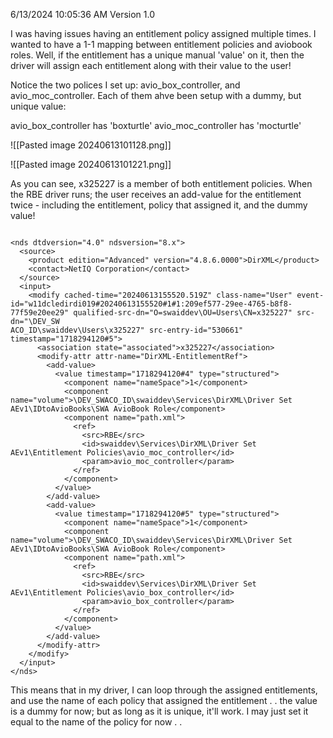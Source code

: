 6/13/2024 10:05:36 AM
Version 1.0

I was having issues having an entitlement policy assigned multiple times. I wanted to have a 1-1 mapping between entitlement policies and aviobook roles. Well, if the entitlement has a unique manual 'value' on it, then the driver will assign each entitlement along with their value to the user!

Notice the two polices I set up: avio_box_controller, and avio_moc_controller.  Each of them ahve been  setup with a dummy, but unique value:

avio_box_controller has 'boxturtle'
avio_moc_controller has 'mocturtle'


![[Pasted image 20240613101128.png]]

![[Pasted image 20240613101221.png]]



As you can see, x325227 is a member of both entitlement policies. When the RBE driver runs; the user receives an add-value for the entitlement twice - including the entitlement, policy that assigned it, and the dummy value!
```

<nds dtdversion="4.0" ndsversion="8.x">
  <source>
    <product edition="Advanced" version="4.8.6.0000">DirXML</product>
    <contact>NetIQ Corporation</contact>
  </source>
  <input>
    <modify cached-time="20240613155520.519Z" class-name="User" event-id="w11dcledirdi019#20240613155520#1#1:209ef577-29ee-4765-b8f8-77f59e20ee29" qualified-src-dn="O=swaiddev\OU=Users\CN=x325227" src-dn="\DEV_SW
ACO_ID\swaiddev\Users\x325227" src-entry-id="530661" timestamp="1718294120#5">
      <association state="associated">x325227</association>
      <modify-attr attr-name="DirXML-EntitlementRef">
        <add-value>
          <value timestamp="1718294120#4" type="structured">
            <component name="nameSpace">1</component>
            <component name="volume">\DEV_SWACO_ID\swaiddev\Services\DirXML\Driver Set AEv1\IDtoAvioBooks\SWA AvioBook Role</component>
            <component name="path.xml">
              <ref>
                <src>RBE</src>
                <id>swaiddev\Services\DirXML\Driver Set AEv1\Entitlement Policies\avio_moc_controller</id>
                <param>avio_moc_controller</param>
              </ref>
            </component>
          </value>
        </add-value>
        <add-value>
          <value timestamp="1718294120#5" type="structured">
            <component name="nameSpace">1</component>
            <component name="volume">\DEV_SWACO_ID\swaiddev\Services\DirXML\Driver Set AEv1\IDtoAvioBooks\SWA AvioBook Role</component>
            <component name="path.xml">
              <ref>
                <src>RBE</src>
                <id>swaiddev\Services\DirXML\Driver Set AEv1\Entitlement Policies\avio_box_controller</id>
                <param>avio_box_controller</param>
              </ref>
            </component>
          </value>
        </add-value>
      </modify-attr>
    </modify>
  </input>
</nds>

```

This means that in my driver, I can loop through the assigned entitlements, and use the name of each policy that assigned the entitlement . . the value is a dummy for now; but as long as it is unique, it'll work.  I may just set it equal to the name of the policy for now . . 



